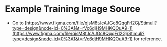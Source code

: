 # Example Training Image Source

* Go to [https://www.figma.com/file/qjsM8tJcAJGc8QqgFrl2Gj/Stimuli?type=design&node-id=0%3A1&t=rVc6djH9MHKQOuA9-1](https://www.figma.com/file/qjsM8tJcAJGc8QqgFrl2Gj/Stimuli?type=design&node-id=0%3A1&t=rVc6djH9MHKQOuA9-1) for reference.
